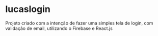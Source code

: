 # lucaslogin


Projeto criado com a intenção de fazer uma simples tela de login, com validaçâo de email, utilizando o Firebase e React.js
